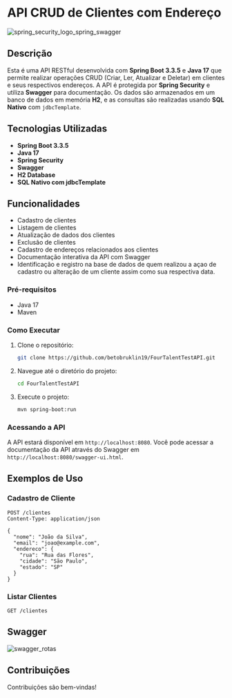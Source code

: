 # API CRUD de Clientes com Endereço

![spring_security_logo_spring_swagger](https://github.com/user-attachments/assets/683fcb7f-4b1b-42ce-95ff-d23839a9127b)







## Descrição

Esta é uma API RESTful desenvolvida com **Spring Boot 3.3.5** e **Java 17** que permite realizar operações CRUD (Criar, Ler, Atualizar e Deletar) em clientes e seus respectivos endereços. A API é protegida por **Spring Security** e utiliza **Swagger** para documentação. Os dados são armazenados em um banco de dados em memória **H2**, e as consultas são realizadas usando **SQL Nativo** com `jdbcTemplate`.

## Tecnologias Utilizadas

- **Spring Boot 3.3.5**
- **Java 17**
- **Spring Security**
- **Swagger**
- **H2 Database**
- **SQL Nativo com jdbcTemplate**

## Funcionalidades

- Cadastro de clientes
- Listagem de clientes
- Atualização de dados dos clientes
- Exclusão de clientes
- Cadastro de endereços relacionados aos clientes
- Documentação interativa da API com Swagger
- Identificação e registro na base de dados de quem realizou a açao de cadastro ou alteração de um cliente assim como sua respectiva data.

### Pré-requisitos

- Java 17
- Maven

### Como Executar

1. Clone o repositório:
   ```bash
   git clone https://github.com/betobruklin19/FourTalentTestAPI.git
   ```

2. Navegue até o diretório do projeto:
   ```bash
   cd FourTalentTestAPI
   ```

3. Execute o projeto:
   ```bash
   mvn spring-boot:run
   ```

### Acessando a API

A API estará disponível em `http://localhost:8080`. Você pode acessar a documentação da API através do Swagger em `http://localhost:8080/swagger-ui.html`.

## Exemplos de Uso

### Cadastro de Cliente

```http
POST /clientes
Content-Type: application/json

{
  "nome": "João da Silva",
  "email": "joao@example.com",
  "endereco": {
    "rua": "Rua das Flores",
    "cidade": "São Paulo",
    "estado": "SP"
  }
}
```

### Listar Clientes

```http
GET /clientes
```

## Swagger

![swagger_rotas](https://github.com/user-attachments/assets/2e2ad3f4-53b5-4cf3-91c7-8ec1dfa0651c)


## Contribuições

Contribuições são bem-vindas! 


